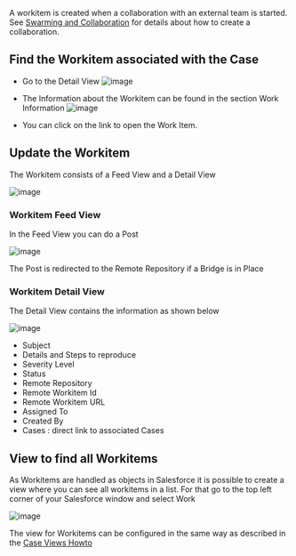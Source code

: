 
A workitem is created when a collaboration with an external team is started. See [Swarming and Collaboration](https://pages.github.ibm.com/dba-support/DBA-Education/#/DBA-Education/process/agents/case/swarming) for details about how to create a collaboration.

## Find the Workitem associated with the Case
* Go to the Detail View
![image](https://media.github.ibm.com/user/70336/files/49db3bce-b1ee-11e8-9a6c-2e8d8f3fd97d)

* The Information about the Workitem can be found in the section Work Information
![image](https://media.github.ibm.com/user/70336/files/35b67492-b1ee-11e8-8962-adbb0f880784)

* You can click on the link to open the Work Item. 

## Update the Workitem 
The Workitem consists of a Feed View and a Detail View 

![image](https://media.github.ibm.com/user/70336/files/f5419e36-c7e2-11e8-9509-0f0866bde90c)

### Workitem Feed View
In the Feed View you can do a Post 

![image](https://media.github.ibm.com/user/70336/files/096e3f60-c7e6-11e8-873d-e31fc44b00a2)

The Post is redirected to the Remote Repository if a Bridge is in Place

### Workitem Detail View

The Detail View contains the information as shown below

![image](https://media.github.ibm.com/user/70336/files/a575d306-c7e5-11e8-96a7-d946773e1423)

- Subject
- Details and Steps to reproduce
- Severity Level
- Status
- Remote Repository
- Remote Workitem Id
- Remote Workitem URL
- Assigned To
- Created By
- Cases : direct link to associated Cases

## View to find all Workitems
As Workitems are handled as objects in Salesforce it is possible to create a view where you can see all workitems in a list.
For that go to the top left corner of your Salesforce window and select Work

![image](https://media.github.ibm.com/user/70336/files/3980daa0-c7e1-11e8-918f-8fa0ccedd6f0)

The view for Workitems can be configured in the same way as described in the [Case Views Howto](https://pages.github.ibm.com/dba-support/DBA-Education/#/DBA-Education/process/agents/case/caseViews)
